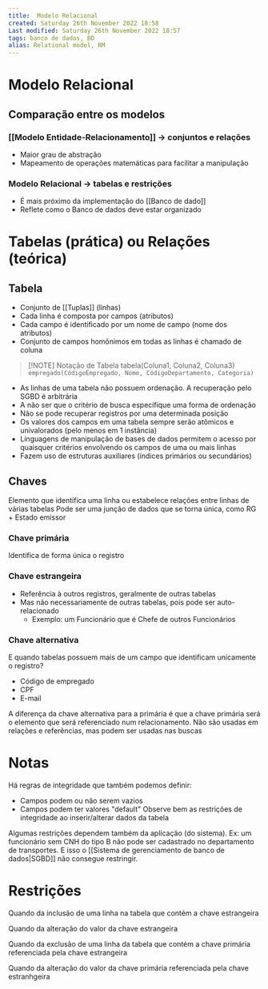 ```yaml
---
title:  Modelo Relacional
created: Saturday 26th November 2022 18:58
Last modified: Saturday 26th November 2022 18:57
tags: banco de dados, BD
alias: Relational model, RM
---
```

# Modelo Relacional
## Comparação entre os modelos
### [[Modelo Entidade-Relacionamento]] -> conjuntos e relações
- Maior grau de abstração
- Mapeamento de operações matemáticas para facilitar a manipulação

### Modelo Relacional -> tabelas e restrições
- É mais próximo da implementação do [[Banco de dado]]
- Reflete como o Banco de dados deve estar organizado

# Tabelas (prática) ou Relações (teórica)

## Tabela
- Conjunto de [[Tuplas]] (linhas)
- Cada linha é composta por campos (atributos)
- Cada campo é identificado por um nome de campo (nome dos atributos)
- Conjunto de campos homônimos em todas as linhas é chamado de coluna

>[!NOTE] Notação de Tabela
>tabela(Coluna1, Coluna2, Coluna3)
>`empregado(CódigoEmpregado, Nome, CódigoDepartamento, Categoria)`

- As linhas de uma tabela não possuem ordenação. A recuperação pelo SGBD é arbitrária
- A não ser que o critério de busca especifique uma forma de ordenação
- Não se pode recuperar registros por uma determinada posição
- Os valores dos campos em uma tabela sempre serão atômicos e univalorados (pelo menos em 1 instância)
- Linguagens de manipulação de bases de dados permitem o acesso por quaisquer critérios envolvendo os campos de uma ou mais linhas
- Fazem uso de estruturas auxiliares (índices primários ou secundários)

## Chaves
Elemento que identifica uma linha ou estabelece relações entre linhas de várias tabelas
Pode ser uma junção de dados que se torna única, como RG + Estado emissor
### Chave primária
Identifica de forma única o registro
### Chave estrangeira
- Referência à outros registros, geralmente de outras tabelas
- Mas não necessariamente de outras tabelas, pois pode ser auto-relacionado
	- Exemplo: um Funcionário que é Chefe de outros Funcionários
### Chave alternativa
E quando tabelas possuem mais de um campo que identificam unicamente o registro?
- Código de empregado
- CPF
- E-mail

 A diferença da chave alternativa para a primária é que a chave primária será o elemento que será referenciado num relacionamento.
 Não são usadas em relações e referências, mas podem ser usadas nas buscas

# Notas
Há regras de integridade que também podemos definir:
- Campos podem ou não serem vazios
- Campos podem ter valores "default"
Observe bem as restrições de integridade ao inserir/alterar dados da tabela

Algumas restrições dependem também da aplicação (do sistema). Ex: um funcionário sem CNH do tipo B não pode ser cadastrado no departamento de transportes. E isso o [[Sistema de gerenciamento de banco de dados|SGBD]] não consegue restringir.

# Restrições
Quando da inclusão de uma linha na tabela que contém a chave estrangeira

Quando da alteração do valor da chave estrangeira

Quando da exclusão de uma linha da tabela que contém a chave primária referenciada pela chave estrangeira

Quando da alteração do valor da chave primária referenciada pela chave estranhgeira